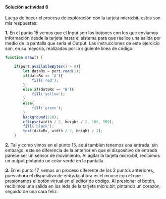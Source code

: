 #### Solución actividad 6

Luego de hacer el proceso de exploración con la tarjeta micro:bit, estas son mis respuestas:

**1.** En el punto 15 vemos que el Input son los botones con los que enviamos información desde la tarjeta hasta el sistema para que realice una salida por medio de la pantalla que sería el Output. Las instrucciones de este ejercicio son, en su mayoría, realizadas por la siguiente línea de código:

``` js
function draw() {

    if(port.availableBytes() > 0){
        let dataRx = port.read(1);
        if(dataRx == 'A'){
            fill('red');
        }
        else if(dataRx == 'B'){
            fill('yellow');
        }
        else{
            fill('green');
        }
        background(220);
        ellipse(width / 2, height / 2, 100, 100);
        fill('black');
        text(dataRx, width / 2, height / 2);
    }
```

**2.** Tal y como vimos en el punto 15, aquí también tenemos una entrada; sin embargo, este se diferencia de la anterior en que el dispositivo de entrada parece ser un sensor de movimiento. Al agitar la tarjeta micro:bit, recibimos un output pintando un color verde en la pantalla.

**3.** En el punto 17, vemos un proceso diferente de los 2 puntos anteriores, pues ahora el dispositivo de entrada ahora es el mouse con el que presionamos el botón virtual en el editor de código. Al presionar el botón, recibimos una salida en los leds de la tarjeta micro:bit, pintando un corazón, seguido de una cara feliz.  


